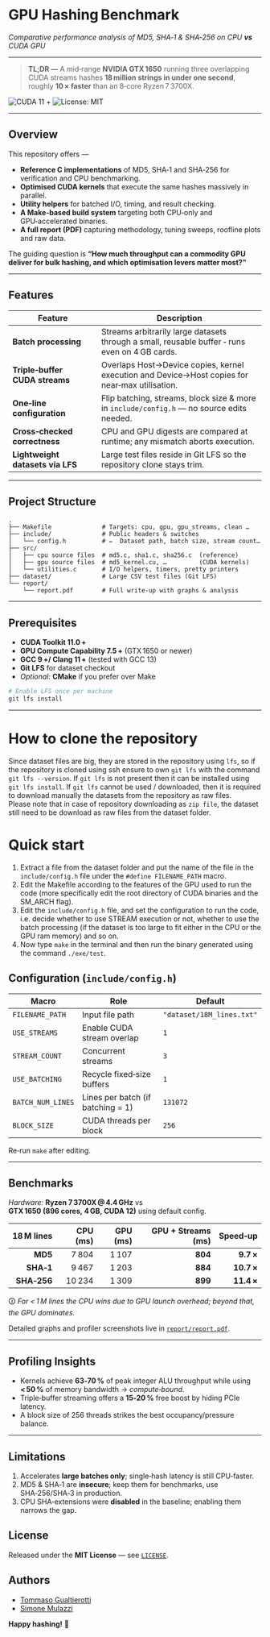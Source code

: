 # GPU Hashing Benchmark

*Comparative performance analysis of MD5, SHA‑1 & SHA‑256 on CPU **vs** CUDA GPU*

---

> **TL;DR —** A mid‑range **NVIDIA GTX 1650** running three overlapping CUDA streams hashes **18 million strings in under one second**, roughly **10 × faster** than an 8‑core Ryzen 7 3700X.

![CUDA 11 +](https://img.shields.io/badge/CUDA-11%2B-green) ![License: MIT](https://img.shields.io/badge/License-MIT-blue)

---

## Overview

This repository offers —

* **Reference C implementations** of MD5, SHA‑1 and SHA‑256 for verification and CPU benchmarking.
* **Optimised CUDA kernels** that execute the same hashes massively in parallel.
* **Utility helpers** for batched I/O, timing, and result checking.
* **A Make‑based build system** targeting both CPU‑only and GPU‑accelerated binaries.
* **A full report (PDF)** capturing methodology, tuning sweeps, roofline plots and raw data.

The guiding question is **“How much throughput can a commodity GPU deliver for bulk hashing, and which optimisation levers matter most?”**

---

## Features

| Feature                          | Description                                                                                     |
| -------------------------------- | ----------------------------------------------------------------------------------------------- |
| **Batch processing**             | Streams arbitrarily large datasets through a small, reusable buffer ‑ runs even on 4 GB cards.  |
| **Triple‑buffer CUDA streams**   | Overlaps Host→Device copies, kernel execution and Device→Host copies for near­‑max utilisation. |
| **One‑line configuration**       | Flip batching, streams, block size & more in `include/config.h` — no source edits needed.       |
| **Cross‑checked correctness**    | CPU and GPU digests are compared at runtime; any mismatch aborts execution.                     |
| **Lightweight datasets via LFS** | Large test files reside in Git LFS so the repository clone stays trim.                          |

---

## Project Structure

```
.
├── Makefile              # Targets: cpu, gpu, gpu_streams, clean …
├── include/              # Public headers & switches
│   └── config.h          # ✏️  Dataset path, batch size, stream count…
├── src/
│   ├── cpu source files  # md5.c, sha1.c, sha256.c  (reference)
│   ├── gpu source files  # md5_kernel.cu, …         (CUDA kernels)
│   └── utilities.c       # I/O helpers, timers, pretty printers
├── dataset/              # Large CSV test files (Git LFS)
└── report/
    └── report.pdf        # Full write‑up with graphs & analysis
```

---

## Prerequisites

* **CUDA Toolkit 11.0 +**
* **GPU Compute Capability 7.5 +** (GTX 1650 or newer)
* **GCC 9 +/ Clang 11 +** (tested with GCC 13)
* **Git LFS** for dataset checkout
* *Optional:* **CMake** if you prefer over Make

```bash
# Enable LFS once per machine
git lfs install
```

---

# How to clone the repository

Since dataset files are big, they are stored in the repository using `lfs`, so if the repository is cloned using ssh ensure to own `git lfs` with the command `git lfs --version`. If `git lfs` is not present then it can be installed using `git lfs install`. If `git lfs` cannot be used / downloaded, then it is required to download manually the datasets from the repository as raw files. \
Please note that in case of repository downloading as `zip file`, the dataset still need to be download as raw files from the dataset folder.

# Quick start

1. Extract a file from the dataset folder and put the name of the file in the `include/config.h` file under the `#define FILENAME_PATH` macro.
2. Edit the Makefile according to the features of the GPU used to run the code (more specifically edit the root directory of CUDA binaries and the SM_ARCH flag).
3. Edit the `include/config.h` file, and set the configuration to run the code, i.e. decide whether to use STREAM execution or not, whether to use the batch processing (if the dataset is too large to fit either in the CPU or the GPU ram memory) and so on.
4. Now type `make` in the terminal and then run the binary generated using the command `./exe/test`.


## Configuration (`include/config.h`)

| Macro             | Role                              | Default                   |
| ----------------- | --------------------------------- | ------------------------- |
| `FILENAME_PATH`   | Input file path                   | `"dataset/18M_lines.txt"` |
| `USE_STREAMS`     | Enable CUDA stream overlap        | `1`                       |
| `STREAM_COUNT`    | Concurrent streams                | `3`                       |
| `USE_BATCHING`    | Recycle fixed‑size buffers        | `1`                       |
| `BATCH_NUM_LINES` | Lines per batch (if batching = 1) | `131072`                  |
| `BLOCK_SIZE`      | CUDA threads per block            | `256`                     |

Re‑run `make` after editing.

---

## Benchmarks

*Hardware:* **Ryzen 7 3700X @ 4.4 GHz** vs **GTX 1650 (896 cores, 4 GB, CUDA 12)** using default config.

|  18 M lines | CPU (ms) | GPU (ms) | GPU + Streams (ms) |   Speed‑up |
| ----------: | -------: | -------: | -----------------: | ---------: |
|     **MD5** |    7 804 |    1 107 |            **804** |  **9.7 ×** |
|   **SHA‑1** |    9 467 |    1 203 |            **884** | **10.7 ×** |
| **SHA‑256** |   10 234 |    1 309 |            **899** | **11.4 ×** |

🛈 *For < 1 M lines the CPU wins due to GPU launch overhead; beyond that, the GPU dominates.*

Detailed graphs and profiler screenshots live in [`report/report.pdf`](report/report.pdf).

---

## Profiling Insights

* Kernels achieve **63‑70 %** of peak integer ALU throughput while using **< 50 %** of memory bandwidth → *compute‑bound*.
* Triple‑buffer streaming offers a **15‑20 %** free boost by hiding PCIe latency.
* A block size of 256 threads strikes the best occupancy/pressure balance.

---

## Limitations

1. Accelerates **large batches only**; single‑hash latency is still CPU‑faster.
2. MD5 & SHA‑1 are **insecure**; keep them for benchmarks, use SHA‑256/SHA‑3 in production.
3. CPU SHA‑extensions were **disabled** in the baseline; enabling them narrows the gap.


## License

Released under the **MIT License** — see [`LICENSE`](LICENSE).

## Authors
- [Tommaso Gualtierotti](https://github.com/tommasogualtierotti)
- [Simone Mulazzi](https://github.com/mulaz1)

**Happy hashing!** 🚀
